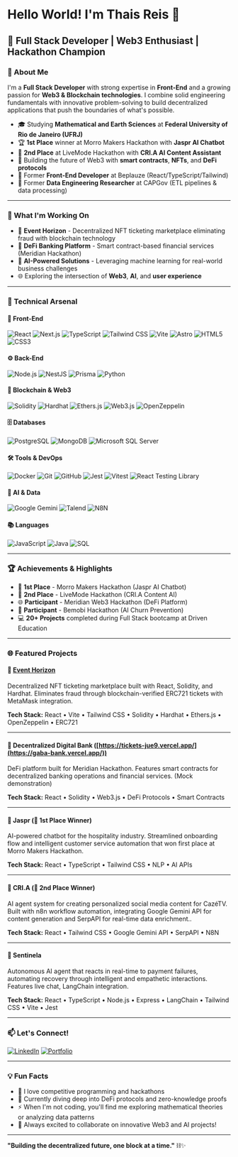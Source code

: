 # Hello World! I'm Thais Reis 👋

## 🚀 Full Stack Developer | Web3 Enthusiast | Hackathon Champion

### 🌟 About Me

I'm a **Full Stack Developer** with strong expertise in **Front-End** and a growing passion for **Web3 & Blockchain technologies**. I combine solid engineering fundamentals with innovative problem-solving to build decentralized applications that push the boundaries of what's possible.

- 🎓 Studying **Mathematical and Earth Sciences** at **Federal University of Rio de Janeiro (UFRJ)**
- 🏆 **1st Place** winner at Morro Makers Hackathon with **Jaspr AI Chatbot**
- 🥈 **2nd Place** at LiveMode Hackathon with **CRI.A AI Content Assistant**
- 🔗 Building the future of Web3 with **smart contracts**, **NFTs**, and **DeFi protocols**
- 💼 Former **Front-End Developer** at Beplauze (React/TypeScript/Tailwind)
- 🔬 Former **Data Engineering Researcher** at CAPGov (ETL pipelines & data processing)

---

### 🎯 What I'm Working On

- 🎫 **Event Horizon** - Decentralized NFT ticketing marketplace eliminating fraud with blockchain technology
- 🏦 **DeFi Banking Platform** - Smart contract-based financial services (Meridian Hackathon)
- 🤖 **AI-Powered Solutions** - Leveraging machine learning for real-world business challenges
- 🌐 Exploring the intersection of **Web3**, **AI**, and **user experience**

---

### 💼 Technical Arsenal

#### 🎨 Front-End
![React](https://img.shields.io/badge/React-20232A?style=for-the-badge&logo=react&logoColor=61DAFB)
![Next.js](https://img.shields.io/badge/Next.js-black?style=for-the-badge&logo=next.js&logoColor=white)
![TypeScript](https://img.shields.io/badge/TypeScript-007ACC?style=for-the-badge&logo=typescript&logoColor=white)
![Tailwind CSS](https://img.shields.io/badge/Tailwind_CSS-38B2AC?style=for-the-badge&logo=tailwind-css&logoColor=white)
![Vite](https://img.shields.io/badge/Vite-646CFF?style=for-the-badge&logo=vite&logoColor=white)
![Astro](https://img.shields.io/badge/Astro-FF5D01?style=for-the-badge&logo=astro&logoColor=white)
![HTML5](https://img.shields.io/badge/HTML5-E34F26?style=for-the-badge&logo=html5&logoColor=white)
![CSS3](https://img.shields.io/badge/CSS3-1572B6?style=for-the-badge&logo=css3&logoColor=white)

#### ⚙️ Back-End
![Node.js](https://img.shields.io/badge/Node.js-43853D?style=for-the-badge&logo=node.js&logoColor=white)
![NestJS](https://img.shields.io/badge/NestJS-%23E0234E.svg?style=for-the-badge&logo=nestjs&logoColor=white)
![Prisma](https://img.shields.io/badge/Prisma-1B222D?style=for-the-badge&logo=prisma&logoColor=white)
![Python](https://img.shields.io/badge/Python-3776AB?style=for-the-badge&logo=python&logoColor=white)

#### 🔗 Blockchain & Web3
![Solidity](https://img.shields.io/badge/Solidity-363636?style=for-the-badge&logo=solidity&logoColor=white)
![Hardhat](https://img.shields.io/badge/Hardhat-FFF100?style=for-the-badge&logo=hardhat&logoColor=black)
![Ethers.js](https://img.shields.io/badge/Ethers.js-2535A0?style=for-the-badge&logo=ethereum&logoColor=white)
![Web3.js](https://img.shields.io/badge/Web3.js-F16822?style=for-the-badge&logo=web3.js&logoColor=white)
![OpenZeppelin](https://img.shields.io/badge/OpenZeppelin-4E5EE4?style=for-the-badge&logo=openzeppelin&logoColor=white)

#### 🗄️ Databases
![PostgreSQL](https://img.shields.io/badge/PostgreSQL-336791?style=for-the-badge&logo=postgresql&logoColor=white)
![MongoDB](https://img.shields.io/badge/MongoDB-4EA94B?style=for-the-badge&logo=mongodb&logoColor=white)
![Microsoft SQL Server](https://img.shields.io/badge/SQL_Server-CC2927?style=for-the-badge&logo=microsoft-sql-server&logoColor=white)

#### 🛠️ Tools & DevOps
![Docker](https://img.shields.io/badge/Docker-2496ED?style=for-the-badge&logo=docker&logoColor=white)
![Git](https://img.shields.io/badge/Git-F05032?style=for-the-badge&logo=git&logoColor=white)
![GitHub](https://img.shields.io/badge/GitHub-181717?style=for-the-badge&logo=github&logoColor=white)
![Jest](https://img.shields.io/badge/Jest-C21325?style=for-the-badge&logo=jest&logoColor=white)
![Vitest](https://img.shields.io/badge/Vitest-6E9F18?style=for-the-badge&logo=vitest&logoColor=white)
![React Testing Library](https://img.shields.io/badge/Testing_Library-E33332?style=for-the-badge&logo=testing-library&logoColor=white)

#### 🤖 AI & Data
![Google Gemini](https://img.shields.io/badge/Google_Gemini-8E75B2?style=for-the-badge&logo=google&logoColor=white)
![Talend](https://img.shields.io/badge/Talend-FF6D70?style=for-the-badge&logo=Talend&logoColor=white)
![N8N](https://img.shields.io/badge/N8N-EA4B71?style=for-the-badge&logo=n8n&logoColor=white)

#### 📚 Languages
![JavaScript](https://img.shields.io/badge/JavaScript-323330?style=for-the-badge&logo=javascript&logoColor=F7DF1E)
![Java](https://img.shields.io/badge/Java-ED8B00?style=for-the-badge&logo=openjdk&logoColor=white)
![SQL](https://img.shields.io/badge/SQL-4479A1?style=for-the-badge&logo=postgresql&logoColor=white)

---

### 🏆 Achievements & Highlights

- 🥇 **1st Place** - Morro Makers Hackathon (Jaspr AI Chatbot)
- 🥈 **2nd Place** - LiveMode Hackathon (CRI.A Content AI)
- 🌐 **Participant** - Meridian Web3 Hackathon (DeFi Platform)
- 🤖 **Participant** - Bemobi Hackathon (AI Churn Prevention)
- 💻 **20+ Projects** completed during Full Stack bootcamp at Driven Education

---

### 🌐 Featured Projects

#### 🎫 [Event Horizon](https://tickets-jue9.vercel.app/)
Decentralized NFT ticketing marketplace built with React, Solidity, and Hardhat. Eliminates fraud through blockchain-verified ERC721 tickets with MetaMask integration.

**Tech Stack:** React • Vite • Tailwind CSS • Solidity • Hardhat • Ethers.js • OpenZeppelin • ERC721

---

#### 🏦 Decentralized Digital Bank ([https://tickets-jue9.vercel.app/](https://gaba-bank.vercel.app/))
DeFi platform built for Meridian Hackathon. Features smart contracts for decentralized banking operations and financial services. (Mock demonstration)

**Tech Stack:** React • Solidity • Web3.js • DeFi Protocols • Smart Contracts

---

#### 🤖 Jaspr (🥇 1st Place Winner)
AI-powered chatbot for the hospitality industry. Streamlined onboarding flow and intelligent customer service automation that won first place at Morro Makers Hackathon.

**Tech Stack:** React • TypeScript • Tailwind CSS • NLP • AI APIs

---

#### 📱 CRI.A (🥈 2nd Place Winner)
AI agent system for creating personalized social media content for CazéTV. Built with n8n workflow automation, integrating Google Gemini API for content generation and SerpAPI for real-time data enrichment..

**Tech Stack:** React • Tailwind CSS • Google Gemini API • SerpAPI • N8N

---

#### 🔄 Sentinela
Autonomous AI agent that reacts in real-time to payment failures, automating recovery through intelligent and empathetic interactions. Features live chat, LangChain integration.

**Tech Stack:** React • TypeScript • Node.js • Express • LangChain • Tailwind CSS • Vite • Jest

---

### 📫 Let's Connect!

[![LinkedIn](https://img.shields.io/badge/LinkedIn-0077B5?style=for-the-badge&logo=linkedin&logoColor=white)](https://www.linkedin.com/in/thaisfreis/)
[![Portfolio](https://img.shields.io/badge/Portfolio-000000?style=for-the-badge&logo=vercel&logoColor=white)]([https://github.com/ThaisFReis](https://portfolio2025-thais.vercel.app/))

---

### 💡 Fun Facts

- 🎯 I love competitive programming and hackathons
- 🌱 Currently diving deep into DeFi protocols and zero-knowledge proofs
- ⚡ When I'm not coding, you'll find me exploring mathematical theories or analyzing data patterns
- 🚀 Always excited to collaborate on innovative Web3 and AI projects!

---

**"Building the decentralized future, one block at a time."** ⛓️✨
